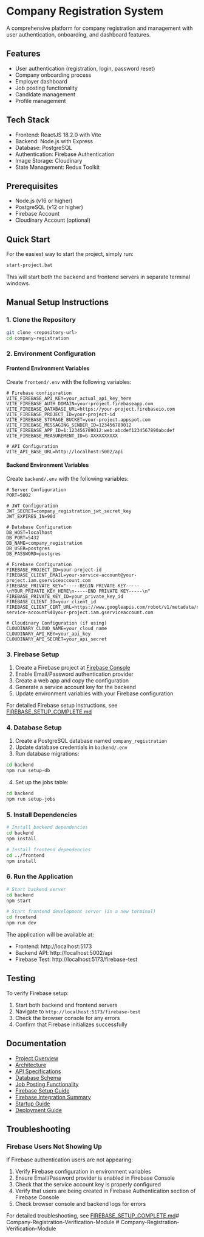 # Company Registration System

A comprehensive platform for company registration and management with user authentication, onboarding, and dashboard features.

## Features

- User authentication (registration, login, password reset)
- Company onboarding process
- Employer dashboard
- Job posting functionality
- Candidate management
- Profile management

## Tech Stack

- Frontend: ReactJS 18.2.0 with Vite
- Backend: Node.js with Express
- Database: PostgreSQL
- Authentication: Firebase Authentication
- Image Storage: Cloudinary
- State Management: Redux Toolkit

## Prerequisites

- Node.js (v16 or higher)
- PostgreSQL (v12 or higher)
- Firebase Account
- Cloudinary Account (optional)

## Quick Start

For the easiest way to start the project, simply run:
```bash
start-project.bat
```

This will start both the backend and frontend servers in separate terminal windows.

## Manual Setup Instructions

### 1. Clone the Repository

```bash
git clone <repository-url>
cd company-registration
```

### 2. Environment Configuration

#### Frontend Environment Variables

Create `frontend/.env` with the following variables:

```env
# Firebase configuration
VITE_FIREBASE_API_KEY=your_actual_api_key_here
VITE_FIREBASE_AUTH_DOMAIN=your-project.firebaseapp.com
VITE_FIREBASE_DATABASE_URL=https://your-project.firebaseio.com
VITE_FIREBASE_PROJECT_ID=your-project-id
VITE_FIREBASE_STORAGE_BUCKET=your-project.appspot.com
VITE_FIREBASE_MESSAGING_SENDER_ID=123456789012
VITE_FIREBASE_APP_ID=1:123456789012:web:abcdef1234567890abcdef
VITE_FIREBASE_MEASUREMENT_ID=G-XXXXXXXXXX

# API Configuration
VITE_API_BASE_URL=http://localhost:5002/api
```

#### Backend Environment Variables

Create `backend/.env` with the following variables:

```env
# Server Configuration
PORT=5002

# JWT Configuration
JWT_SECRET=company_registration_jwt_secret_key
JWT_EXPIRES_IN=90d

# Database Configuration
DB_HOST=localhost
DB_PORT=5432
DB_NAME=company_registration
DB_USER=postgres
DB_PASSWORD=postgres

# Firebase Configuration
FIREBASE_PROJECT_ID=your-project-id
FIREBASE_CLIENT_EMAIL=your-service-account@your-project.iam.gserviceaccount.com
FIREBASE_PRIVATE_KEY="-----BEGIN PRIVATE KEY-----\nYOUR_PRIVATE_KEY_HERE\n-----END PRIVATE KEY-----\n"
FIREBASE_PRIVATE_KEY_ID=your_private_key_id
FIREBASE_CLIENT_ID=your_client_id
FIREBASE_CLIENT_CERT_URL=https://www.googleapis.com/robot/v1/metadata/x509/your-service-account%40your-project.iam.gserviceaccount.com

# Cloudinary Configuration (if using)
CLOUDINARY_CLOUD_NAME=your_cloud_name
CLOUDINARY_API_KEY=your_api_key
CLOUDINARY_API_SECRET=your_api_secret
```

### 3. Firebase Setup

1. Create a Firebase project at [Firebase Console](https://console.firebase.google.com/)
2. Enable Email/Password authentication provider
3. Create a web app and copy the configuration
4. Generate a service account key for the backend
5. Update environment variables with your Firebase configuration

For detailed Firebase setup instructions, see [FIREBASE_SETUP_COMPLETE.md](Docs/FIREBASE_SETUP_COMPLETE.md)

### 4. Database Setup

1. Create a PostgreSQL database named `company_registration`
2. Update database credentials in `backend/.env`
3. Run database migrations:

```bash
cd backend
npm run setup-db
```

4. Set up the jobs table:

```bash
cd backend
npm run setup-jobs
```

### 5. Install Dependencies

```bash
# Install backend dependencies
cd backend
npm install

# Install frontend dependencies
cd ../frontend
npm install
```

### 6. Run the Application

```bash
# Start backend server
cd backend
npm start

# Start frontend development server (in a new terminal)
cd frontend
npm run dev
```

The application will be available at:
- Frontend: http://localhost:5173
- Backend API: http://localhost:5002/api
- Firebase Test: http://localhost:5173/firebase-test

## Testing

To verify Firebase setup:
1. Start both backend and frontend servers
2. Navigate to `http://localhost:5173/firebase-test`
3. Check the browser console for any errors
4. Confirm that Firebase initializes successfully

## Documentation

- [Project Overview](Docs/PROJECT_OVERVIEW.md)
- [Architecture](Docs/ARCHITECTURE.md)
- [API Specifications](Docs/API_SPECS.md)
- [Database Schema](Docs/DATABASE_SCHEMA.md)
- [Job Posting Functionality](Docs/JOB_POSTING_FUNCTIONALITY.md)
- [Firebase Setup Guide](Docs/FIREBASE_SETUP_COMPLETE.md)
- [Firebase Integration Summary](Docs/FIREBASE_INTEGRATION_SUMMARY.md)
- [Startup Guide](STARTUP_GUIDE.md)
- [Deployment Guide](Docs/DEPLOYMENT.md)

## Troubleshooting

### Firebase Users Not Showing Up

If Firebase authentication users are not appearing:

1. Verify Firebase configuration in environment variables
2. Ensure Email/Password provider is enabled in Firebase Console
3. Check that the service account key is properly configured
4. Verify that users are being created in Firebase Authentication section of Firebase Console
5. Check browser console and backend logs for errors

For detailed troubleshooting, see [FIREBASE_SETUP_COMPLETE.md](Docs/FIREBASE_SETUP_COMPLETE.md)#   C o m p a n y - R e g i s t r a t i o n - V e r i f i c a t i o n - M o d u l e  
 #   C o m p a n y - R e g i s t r a t i o n - V e r i f i c a t i o n - M o d u l e  
 